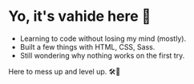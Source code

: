 # Yo, it's vahide here 👋

- Learning to code without losing my mind (mostly).
- Built a few things with HTML, CSS, Sass.
- Still wondering why nothing works on the first try.

Here to mess up and level up. 🛠️🚀

